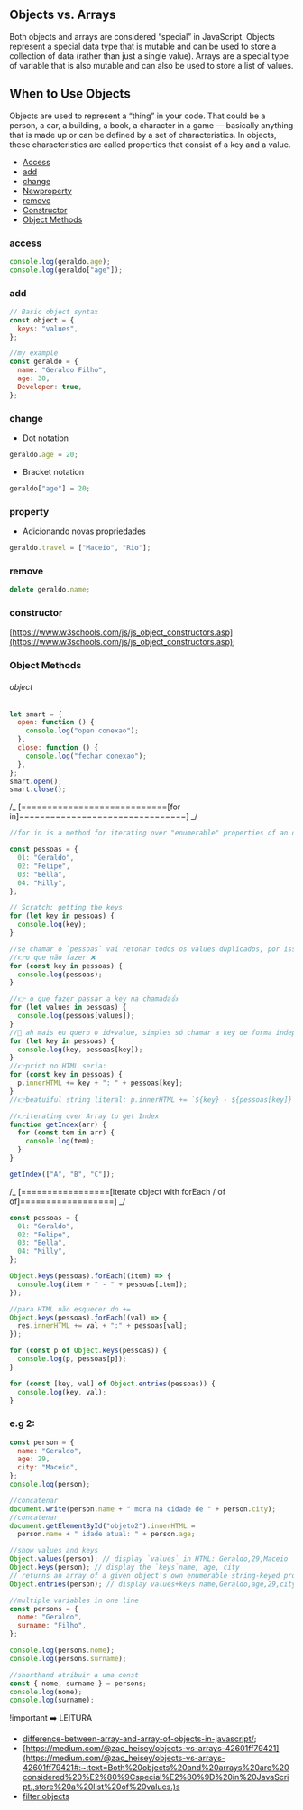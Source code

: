 ## Objects vs. Arrays

Both objects and arrays are considered “special” in JavaScript. Objects represent a special data type that is mutable and can be used to store a collection of data (rather than just a single value). Arrays are a special type of variable that is also mutable and can also be used to store a list of values.

## When to Use Objects

Objects are used to represent a “thing” in your code. That could be a person, a car, a building, a book, a character in a game — basically anything that is made up or can be defined by a set of characteristics. In objects, these characteristics are called properties that consist of a key and a value.

- [Access](#access)
- [add](#add)
- [change](#change)
- [Newproperty](#property)
- [remove](#remove)
- [Constructor](#constructor)
- [Object Methods](#object)

### access

```js
console.log(geraldo.age);
console.log(geraldo["age"]);
```

### add

```js
// Basic object syntax
const object = {
  keys: "values",
};

//my example
const geraldo = {
  name: "Geraldo Filho",
  age: 30,
  Developer: true,
};
```

### change

- Dot notation

```js
geraldo.age = 20;
```

- Bracket notation

```js
geraldo["age"] = 20;
```

### property

- Adicionando novas propriedades

```js
geraldo.travel = ["Maceio", "Rio"];
```

### remove

```js
delete geraldo.name;
```

### constructor

[https://www.w3schools.com/js/js_object_constructors.asp](https://www.w3schools.com/js/js_object_constructors.asp);

### Object Methods

###### object

```js
let smart = {
  open: function () {
    console.log("open conexao");
  },
  close: function () {
    console.log("fechar conexao");
  },
};
smart.open();
smart.close();
```

/_ [============================[for in]================================] _/

```js
//for in is a method for iterating over "enumerable" properties of an object.

const pessoas = {
  01: "Geraldo",
  02: "Felipe",
  03: "Bella",
  04: "Milly",
};

// Scratch: getting the keys
for (let key in pessoas) {
  console.log(key);
}

//se chamar o `pessoas` vai retonar todos os values duplicados, por isso devemos chamar junto com a chave
//👉o que não fazer ❌
for (const key in pessoas) {
  console.log(pessoas);
}

//👉 o que fazer passar a key na chamada👍
for (let values in pessoas) {
  console.log(pessoas[values]);
}
//🔰 ah mais eu quero o id+value, simples só chamar a key de forma independente.
for (let key in pessoas) {
  console.log(key, pessoas[key]);
}
//👉print no HTML seria:
for (const key in pessoas) {
  p.innerHTML += key + ": " + pessoas[key];
}
//👉beatuiful string literal: p.innerHTML += `${key} - ${pessoas[key]} `;

//👉iterating over Array to get Index
function getIndex(arr) {
  for (const tem in arr) {
    console.log(tem);
  }
}

getIndex(["A", "B", "C"]);
```

/_ [=================[iterate object with forEach / of of]==================] _/

```js
const pessoas = {
  01: "Geraldo",
  02: "Felipe",
  03: "Bella",
  04: "Milly",
};

Object.keys(pessoas).forEach((item) => {
  console.log(item + " - " + pessoas[item]);
});

//para HTML não esquecer do +=
Object.keys(pessoas).forEach((val) => {
  res.innerHTML += val + ":" + pessoas[val];
});

for (const p of Object.keys(pessoas)) {
  console.log(p, pessoas[p]);
}

for (const [key, val] of Object.entries(pessoas)) {
  console.log(key, val);
}
```

### e.g 2:

```js
const person = {
  name: "Geraldo",
  age: 29,
  city: "Maceio",
};
console.log(person);

//concatenar
document.write(person.name + " mora na cidade de " + person.city);
//concatenar
document.getElementById("objeto2").innerHTML =
  person.name + " idade atual: " + person.age;

//show values and keys
Object.values(person); // display `values` in HTML: Geraldo,29,Maceio
Object.keys(person); // display the `keys`name, age, city
// returns an array of a given object's own enumerable string-keyed property [key, value]
Object.entries(person); // display values+keys name,Geraldo,age,29,city,Maceio

//multiple variables in one line
const persons = {
  nome: "Geraldo",
  surname: "Filho",
};

console.log(persons.nome);
console.log(persons.surname);

//shorthand atribuir a uma const
const { nome, surname } = persons;
console.log(nome);
console.log(surname);
```

!important :arrow_right: LEITURA

- [difference-between-array-and-array-of-objects-in-javascript/](https://www.geeksforgeeks.org/difference-between-array-and-array-of-objects-in-javascript/);
- [https://medium.com/@zac_heisey/objects-vs-arrays-42601ff79421](https://medium.com/@zac_heisey/objects-vs-arrays-42601ff79421#:~:text=Both%20objects%20and%20arrays%20are%20considered%20%E2%80%9Cspecial%E2%80%9D%20in%20JavaScript.,store%20a%20list%20of%20values.)s
- [filter objects](<https://masteringjs.io/tutorials/fundamentals/filter-key#:~:text=JavaScript%20objects%20don%27t%20have,()%20function%20as%20shown%20below.>)
